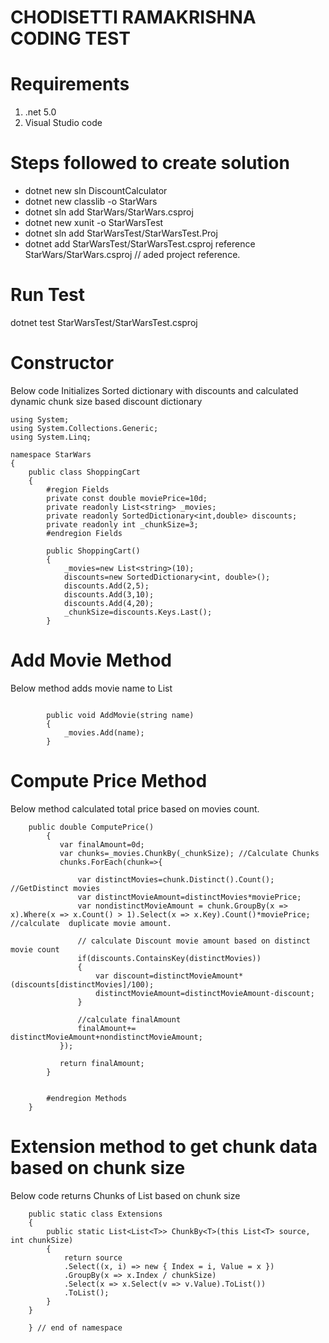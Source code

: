 # CHODISETTI RAMAKRISHNA CODING TEST

# Requirements
1. .net 5.0
2. Visual Studio code

# Steps followed to create solution
 - dotnet new sln DiscountCalculator
 - dotnet new classlib -o StarWars
 - dotnet sln add StarWars/StarWars.csproj
 - dotnet new xunit -o StarWarsTest
 - dotnet sln add StarWarsTest/StarWarsTest.Proj
 - dotnet add StarWarsTest/StarWarsTest.csproj reference StarWars/StarWars.csproj // aded project reference.

# Run Test
dotnet test StarWarsTest/StarWarsTest.csproj

# Constructor 

Below code Initializes Sorted dictionary with discounts and calculated dynamic chunk size based discount dictionary

```
using System;
using System.Collections.Generic;
using System.Linq;

namespace StarWars
{
    public class ShoppingCart
    {
        #region Fields
        private const double moviePrice=10d; 
        private readonly List<string> _movies;
        private readonly SortedDictionary<int,double> discounts;
        private readonly int _chunkSize=3;
        #endregion Fields

        public ShoppingCart()
        {
            _movies=new List<string>(10);
            discounts=new SortedDictionary<int, double>();
            discounts.Add(2,5);
            discounts.Add(3,10);
            discounts.Add(4,20);
            _chunkSize=discounts.Keys.Last();
        }
```
# Add Movie Method

Below method adds movie name to List

```
      
        public void AddMovie(string name)
        {
            _movies.Add(name);
        }
```
# Compute Price Method

Below method calculated total price based on movies count.

```
    public double ComputePrice()
        {
           var finalAmount=0d;
           var chunks=_movies.ChunkBy(_chunkSize); //Calculate Chunks
           chunks.ForEach(chunk=>{

               var distinctMovies=chunk.Distinct().Count(); //GetDistinct movies
               var distinctMovieAmount=distinctMovies*moviePrice; 
               var nondistinctMovieAmount = chunk.GroupBy(x => x).Where(x => x.Count() > 1).Select(x => x.Key).Count()*moviePrice; //calculate  duplicate movie amount.

               // calculate Discount movie amount based on distinct movie count
               if(discounts.ContainsKey(distinctMovies))
               {
                   var discount=distinctMovieAmount*(discounts[distinctMovies]/100);
                   distinctMovieAmount=distinctMovieAmount-discount;
               }
               
               //calculate finalAmount
               finalAmount+= distinctMovieAmount+nondistinctMovieAmount;
           });          
           
           return finalAmount;
        }

        
        #endregion Methods
    }
```
# Extension method to get chunk data based on chunk size

Below code returns Chunks of List based on chunk size

```
    public static class Extensions
    {
        public static List<List<T>> ChunkBy<T>(this List<T> source, int chunkSize)
        {
            return source
            .Select((x, i) => new { Index = i, Value = x })
            .GroupBy(x => x.Index / chunkSize)
            .Select(x => x.Select(v => v.Value).ToList())
            .ToList();
        }
    }

    } // end of namespace

```

